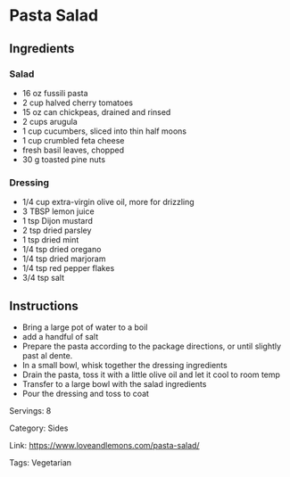 # Pasta Salad

## Ingredients

### Salad
- 16 oz fussili pasta
- 2 cup halved cherry tomatoes
- 15 oz can chickpeas, drained and rinsed
- 2 cups arugula
- 1 cup cucumbers, sliced into thin half moons
- 1 cup crumbled feta cheese
- fresh basil leaves, chopped
- 30 g toasted pine nuts

### Dressing
- 1/4 cup extra-virgin olive oil, more for drizzling
- 3 TBSP lemon juice
- 1 tsp Dijon mustard
- 2 tsp dried parsley
- 1 tsp dried mint
- 1/4 tsp dried oregano
- 1/4 tsp dried marjoram
- 1/4 tsp red pepper flakes
- 3/4 tsp salt

## Instructions
- Bring a large pot of water to a boil
- add a handful of salt
- Prepare the pasta according to the package directions, or until slightly past al dente.
- In a small bowl, whisk together the dressing ingredients
- Drain the pasta, toss it with a little olive oil and let it cool to room temp
- Transfer to a large bowl with the salad ingredients
- Pour the dressing and toss to coat

Servings: 8

Category: Sides

Link: https://www.loveandlemons.com/pasta-salad/

Tags: Vegetarian
